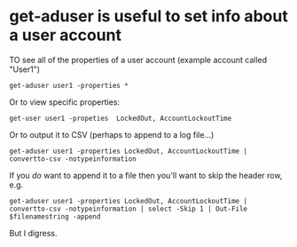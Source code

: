 ﻿# get-aduser is useful to set info about a user account

TO see all of the properties of a user account (example account called "User1")

	get-aduser user1 -properties *

Or to view specific properties:

	get-user user1 -propeties  LockedOut, AccountLockoutTime

Or to output it to CSV (perhaps to append to a log file...)


	get-aduser user1 -properties LockedOut, AccountLockoutTime | convertto-csv -notypeinformation

If you *do* want to append it to a file then you'll want to skip the header row, e.g.

	get-aduser user1 -properties LockedOut, AccountLockoutTime | convertto-csv -notypeinformation | select -Skip 1 | Out-File $filenamestring -append

But I digress.